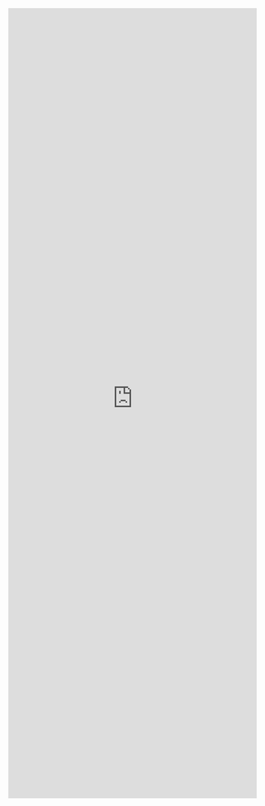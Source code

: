 <iframe 
    title='GroupedList Examples'
    src='https://fabricweb.z5.web.core.windows.net/pr-deploy-site/refs/heads/master/fabric-website-resources/dist/index.html#/examples/groupedlist?docsExample=true'
    frameborder='no'
    height='1600'
    style='width: 100%;'
>
